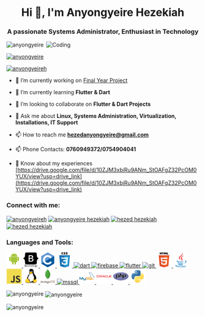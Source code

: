 
<h1 align="center">Hi 👋, I'm Anyongyeire Hezekiah</h1>
<h3 align="center">A passionate Systems Administrator, Enthusiast in Technology</h3>
<img align="right" alt="Coding" width="400" src="https://www.bing.com/images/search?view=detailV2&ccid=iMeNF7ub&id=5E8B7B0D9918AD248A146FADE2C5B8EE4032452E&thid=OIP.iMeNF7ubwgLtwMH8LrOPMgHaEw&mediaurl=https%3A%2F%2Fth.bing.com%2Fth%2Fid%2FR.88c78d17bb9bc202edc0c1fc2eb38f32%3Frik%3DLkUyQO64xeKtbw%26riu%3Dhttp%253a%252f%252felitetechnocrats.com%252fimages%252fsoftware_devlopment.gif%26ehk%3D6AD7zgGC6jwLfDIHxT0litMN1sq3X3g2USbMwlyMxn4%253d%26risl%3D%26pid%3DImgRaw%26r%3D0&exph=900&expw=1400&q=system+administration+gifs&simid=608010951388332007&form=IRPRST&ck=D16B11542E9ED8F85170EE2F99E81E1B&selectedindex=2&itb=0&ajaxhist=0&ajaxserp=0&vt=0&sim=11">

<p align="left"> <img src="https://komarev.com/ghpvc/?username=anyongyeire&label=Profile%20views&color=0e75b6&style=flat" alt="anyongyeire" /> </p>

<p align="left"> <a href="https://github.com/ryo-ma/github-profile-trophy"><img src="https://github-profile-trophy.vercel.app/?username=anyongyeire" alt="anyongyeire" /></a> </p>

<p align="left"> <a href="https://twitter.com/anyongyeireh" target="blank"><img src="https://img.shields.io/twitter/follow/anyongyeireh?logo=twitter&style=for-the-badge" alt="anyongyeireh" /></a> </p>

- 🔭 I’m currently working on [Final Year Project](https://github.com/Anyongyeire/Final-year-project)

- 🌱 I’m currently learning **Flutter & Dart**

- 👯 I’m looking to collaborate on **Flutter & Dart Projects**

- 💬 Ask me about **Linux, Systems Administration, Virtualization, Installations, IT Support**

- 📫 How to reach me **hezedanyongyeire@gmail.com**

- 📫 Phone Contacts: **0760949372/0754904041**

- 📄 Know about my experiences [https://drive.google.com/file/d/10ZJM3xbiRu9ANm_StOAFgZ32PcOM0YUX/view?usp=drive_link](https://drive.google.com/file/d/10ZJM3xbiRu9ANm_StOAFgZ32PcOM0YUX/view?usp=drive_link)

<h3 align="left">Connect with me:</h3>
<p align="left">
<a href="https://twitter.com/anyongyeireh" target="blank"><img align="center" src="https://raw.githubusercontent.com/rahuldkjain/github-profile-readme-generator/master/src/images/icons/Social/twitter.svg" alt="anyongyeireh" height="30" width="40" /></a>
<a href="https://linkedin.com/in/anyongyeire hezekiah" target="blank"><img align="center" src="https://raw.githubusercontent.com/rahuldkjain/github-profile-readme-generator/master/src/images/icons/Social/linked-in-alt.svg" alt="anyongyeire hezekiah" height="30" width="40" /></a>
<a href="https://fb.com/hezed hezekiah" target="blank"><img align="center" src="https://raw.githubusercontent.com/rahuldkjain/github-profile-readme-generator/master/src/images/icons/Social/facebook.svg" alt="hezed hezekiah" height="30" width="40" /></a>
<a href="https://instagram.com/hezed hezekiah" target="blank"><img align="center" src="https://raw.githubusercontent.com/rahuldkjain/github-profile-readme-generator/master/src/images/icons/Social/instagram.svg" alt="hezed hezekiah" height="30" width="40" /></a>
</p>

<h3 align="left">Languages and Tools:</h3>
<p align="left"> <a href="https://developer.android.com" target="_blank" rel="noreferrer"> <img src="https://raw.githubusercontent.com/devicons/devicon/master/icons/android/android-original-wordmark.svg" alt="android" width="40" height="40"/> </a> <a href="https://getbootstrap.com" target="_blank" rel="noreferrer"> <img src="https://raw.githubusercontent.com/devicons/devicon/master/icons/bootstrap/bootstrap-plain-wordmark.svg" alt="bootstrap" width="40" height="40"/> </a> <a href="https://www.cprogramming.com/" target="_blank" rel="noreferrer"> <img src="https://raw.githubusercontent.com/devicons/devicon/master/icons/c/c-original.svg" alt="c" width="40" height="40"/> </a> <a href="https://www.w3schools.com/css/" target="_blank" rel="noreferrer"> <img src="https://raw.githubusercontent.com/devicons/devicon/master/icons/css3/css3-original-wordmark.svg" alt="css3" width="40" height="40"/> </a> <a href="https://dart.dev" target="_blank" rel="noreferrer"> <img src="https://www.vectorlogo.zone/logos/dartlang/dartlang-icon.svg" alt="dart" width="40" height="40"/> </a> <a href="https://firebase.google.com/" target="_blank" rel="noreferrer"> <img src="https://www.vectorlogo.zone/logos/firebase/firebase-icon.svg" alt="firebase" width="40" height="40"/> </a> <a href="https://flutter.dev" target="_blank" rel="noreferrer"> <img src="https://www.vectorlogo.zone/logos/flutterio/flutterio-icon.svg" alt="flutter" width="40" height="40"/> </a> <a href="https://git-scm.com/" target="_blank" rel="noreferrer"> <img src="https://www.vectorlogo.zone/logos/git-scm/git-scm-icon.svg" alt="git" width="40" height="40"/> </a> <a href="https://www.w3.org/html/" target="_blank" rel="noreferrer"> <img src="https://raw.githubusercontent.com/devicons/devicon/master/icons/html5/html5-original-wordmark.svg" alt="html5" width="40" height="40"/> </a> <a href="https://www.java.com" target="_blank" rel="noreferrer"> <img src="https://raw.githubusercontent.com/devicons/devicon/master/icons/java/java-original.svg" alt="java" width="40" height="40"/> </a> <a href="https://developer.mozilla.org/en-US/docs/Web/JavaScript" target="_blank" rel="noreferrer"> <img src="https://raw.githubusercontent.com/devicons/devicon/master/icons/javascript/javascript-original.svg" alt="javascript" width="40" height="40"/> </a> <a href="https://www.linux.org/" target="_blank" rel="noreferrer"> <img src="https://raw.githubusercontent.com/devicons/devicon/master/icons/linux/linux-original.svg" alt="linux" width="40" height="40"/> </a> <a href="https://www.mongodb.com/" target="_blank" rel="noreferrer"> <img src="https://raw.githubusercontent.com/devicons/devicon/master/icons/mongodb/mongodb-original-wordmark.svg" alt="mongodb" width="40" height="40"/> </a> <a href="https://www.microsoft.com/en-us/sql-server" target="_blank" rel="noreferrer"> <img src="https://www.svgrepo.com/show/303229/microsoft-sql-server-logo.svg" alt="mssql" width="40" height="40"/> </a> <a href="https://www.mysql.com/" target="_blank" rel="noreferrer"> <img src="https://raw.githubusercontent.com/devicons/devicon/master/icons/mysql/mysql-original-wordmark.svg" alt="mysql" width="40" height="40"/> </a> <a href="https://www.oracle.com/" target="_blank" rel="noreferrer"> <img src="https://raw.githubusercontent.com/devicons/devicon/master/icons/oracle/oracle-original.svg" alt="oracle" width="40" height="40"/> </a> <a href="https://www.php.net" target="_blank" rel="noreferrer"> <img src="https://raw.githubusercontent.com/devicons/devicon/master/icons/php/php-original.svg" alt="php" width="40" height="40"/> </a> <a href="https://www.python.org" target="_blank" rel="noreferrer"> <img src="https://raw.githubusercontent.com/devicons/devicon/master/icons/python/python-original.svg" alt="python" width="40" height="40"/> </a> </p>

<p><img align="left" src="https://github-readme-stats.vercel.app/api/top-langs?username=anyongyeire&show_icons=true&locale=en&layout=compact" alt="anyongyeire" /></p>

<p>&nbsp;<img align="center" src="https://github-readme-stats.vercel.app/api?username=anyongyeire&show_icons=true&locale=en" alt="anyongyeire" /></p>

<p><img align="center" src="https://github-readme-streak-stats.herokuapp.com/?user=anyongyeire&" alt="anyongyeire" /></p>

